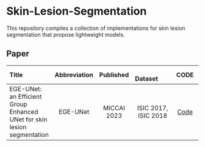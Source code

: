 # Skin-Lesion-Segmentation
This repository compiles a collection of implementations for skin lesion segmentation that propose lightweight models.



## Paper
| Title| Abbreviation| Published | &emsp;&emsp;Dataset&emsp;&emsp;| CODE | PDF             |
| :---------| :------------------------------:| :----------------------: | :-------------------------------------------------------------------------:| :--------------------: |  :--------------- |
|EGE-UNet: an Efficient Group Enhanced UNet for skin lesion segmentation|EGE-UNet|MICCAI 2023|ISIC 2017, ISIC 2018|[Code](https://github.com/JCruan519/EGE-UNet)|[Paper](https://arxiv.org/pdf/2307.08473)|
